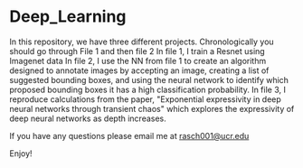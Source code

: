 # Deep_Learning

In this repository, we have three different projects. Chronologically you should go through File 1 and then file 2
In file 1, I train a Resnet using Imagenet data
In file 2, I use the NN from file 1 to create an algorithm designed to annotate images by accepting an image, creating a list of suggested bounding boxes, and using the neural network to identify which proposed bounding boxes it has a high classification probability.
In file 3, I reproduce calculations from the paper, "Exponential expressivity in deep neural networks through transient chaos" which explores the expressivity of deep neural networks as depth increases.

If you have any questions please email me at
rasch001@ucr.edu

Enjoy!